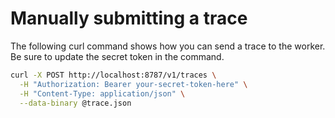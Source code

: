 # Manually submitting a trace

The following curl command shows how you can send a trace to the worker. Be sure
to update the secret token in the command.

```bash
curl -X POST http://localhost:8787/v1/traces \
  -H "Authorization: Bearer your-secret-token-here" \
  -H "Content-Type: application/json" \
  --data-binary @trace.json
```
